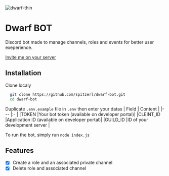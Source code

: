 ![dwarf-thin](https://github.com/user-attachments/assets/eba9ec38-b607-4569-b142-e27d7eca48b7)
# Dwarf BOT


Discord bot made to manage channels, roles and events for better user exeperience.

[Invite me on your server](https://discord.com/oauth2/authorize?client_id=1331017569724924054)

## Installation

Clone localy
```bash
  git clone https://github.com/spitzerl/dwarf-bot.git
  cd dwarf-bot
```
Duplicate `.env.example` file in `.env` then enter your datas
|   Field  |    Content                                   |
|---       |:-                                            |
|TOKEN     |Your bot token (available on developer portal)|
|CLEINT_ID |Application ID (available on developer portal)|
|GUILD_ID  |ID of your development server                 |

To run the bot, simply run `node index.js`
## Features

- [x] Create a role and an associated private channel
- [x] Delete role and associated channel

